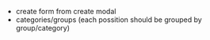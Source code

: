 * create form from create modal
* categories/groups (each possition should be grouped by group/category)

